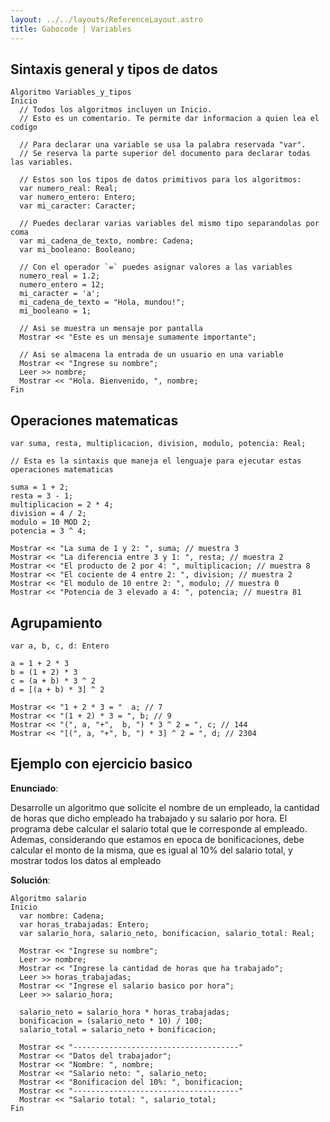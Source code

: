 ```yaml
---
layout: ../../layouts/ReferenceLayout.astro
title: Gabocode | Variables
---
```


## Sintaxis general y tipos de datos

```gabo
Algoritmo Variables_y_tipos
Inicio
  // Todos los algoritmos incluyen un Inicio.
  // Esto es un comentario. Te permite dar informacion a quien lea el codigo

  // Para declarar una variable se usa la palabra reservada "var".
  // Se reserva la parte superior del documento para declarar todas las variables.

  // Estos son los tipos de datos primitivos para los algoritmos:
  var numero_real: Real;
  var numero_entero: Entero;
  var mi_caracter: Caracter;

  // Puedes declarar varias variables del mismo tipo separandolas por coma
  var mi_cadena_de_texto, nombre: Cadena;
  var mi_booleano: Booleano;

  // Con el operador `=` puedes asignar valores a las variables
  numero_real = 1.2;
  numero_entero = 12;
  mi_caracter = 'a';
  mi_cadena_de_texto = "Hola, mundou!";
  mi_booleano = 1;

  // Asi se muestra un mensaje por pantalla
  Mostrar << "Este es un mensaje sumamente importante";

  // Asi se almacena la entrada de un usuario en una variable
  Mostrar << "Ingrese su nombre";
  Leer >> nombre;
  Mostrar << "Hola. Bienvenido, ", nombre;
Fin
```

## Operaciones matematicas

```gabo
var suma, resta, multiplicacion, division, modulo, potencia: Real;

// Esta es la sintaxis que maneja el lenguaje para ejecutar estas operaciones matematicas

suma = 1 + 2;
resta = 3 - 1;
multiplicacion = 2 * 4;
division = 4 / 2;
modulo = 10 MOD 2;
potencia = 3 ^ 4;

Mostrar << "La suma de 1 y 2: ", suma; // muestra 3
Mostrar << "La diferencia entre 3 y 1: ", resta; // muestra 2
Mostrar << "El producto de 2 por 4: ", multiplicacion; // muestra 8
Mostrar << "El cociente de 4 entre 2: ", division; // muestra 2
Mostrar << "El modulo de 10 entre 2: ", modulo; // muestra 0
Mostrar << "Potencia de 3 elevado a 4: ", potencia; // muestra 81
```

## Agrupamiento

```gabo
var a, b, c, d: Entero

a = 1 + 2 * 3
b = (1 + 2) * 3
c = (a + b) * 3 ^ 2
d = [(a + b) * 3] ^ 2

Mostrar << "1 + 2 * 3 = "  a; // 7
Mostrar << "(1 + 2) * 3 = ", b; // 9
Mostrar << "(", a, "+",  b, ") * 3 ^ 2 = ", c; // 144
Mostrar << "[(", a, "+", b, ") * 3] ^ 2 = ", d; // 2304
```

## Ejemplo con ejercicio basico

**Enunciado**:

Desarrolle un algoritmo que solicite el nombre de un empleado, la cantidad de horas que dicho empleado ha trabajado y su salario por hora. El programa debe calcular el salario total que le corresponde al empleado. Ademas, considerando que estamos en epoca de bonificaciones, debe calcular el monto de la misma, que es igual al 10% del salario total, y mostrar todos los datos al empleado

**Solución**:

```gabo
Algoritmo salario
Inicio
  var nombre: Cadena;
  var horas_trabajadas: Entero;
  var salario_hora, salario_neto, bonificacion, salario_total: Real;

  Mostrar << "Ingrese su nombre";
  Leer >> nombre;
  Mostrar << "Ingrese la cantidad de horas que ha trabajado";
  Leer >> horas_trabajadas;
  Mostrar << "Ingrese el salario basico por hora";
  Leer >> salario_hora;

  salario_neto = salario_hora * horas_trabajadas;
  bonificacion = (salario_neto * 10) / 100;
  salario_total = salario_neto + bonificacion;

  Mostrar << "-------------------------------------"
  Mostrar << "Datos del trabajador";
  Mostrar << "Nombre: ", nombre;
  Mostrar << "Salario neto: ", salario_neto;
  Mostrar << "Bonificacion del 10%: ", bonificacion;
  Mostrar << "-------------------------------------"
  Mostrar << "Salario total: ", salario_total;
Fin
```
